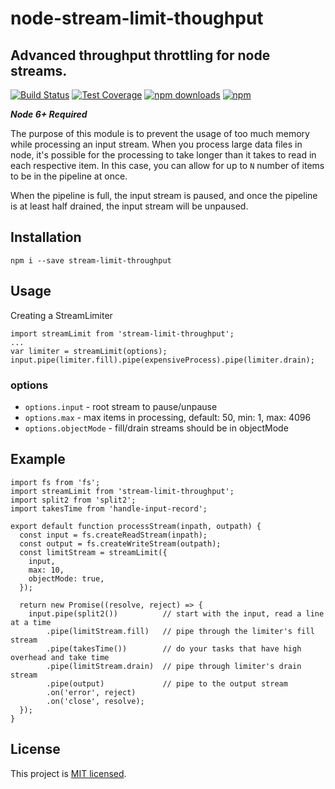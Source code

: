 # node-stream-limit-thoughput

## Advanced throughput throttling for node streams.

[![Build Status](https://travis-ci.org/tracker1/node-stream-limit-throughput.svg?branch=master)](https://travis-ci.org/tracker1/node-stream-limit-thoughput)
[![Test Coverage](https://img.shields.io/coveralls/node-stream-limit-throughput/node-stream-limit-throughput.svg)](https://www.npmjs.com/package/stream-limit-throughput)
[![npm downloads](https://img.shields.io/npm/dm/stream-limit-throughput.svg)](https://www.npmjs.com/package/stream-limit-throughput)
[![npm](https://img.shields.io/npm/v/stream-limit-throughput.svg)](https://www.npmjs.com/package/stream-limit-throughput)

***Node 6+ Required***

The purpose of this module is to prevent the usage of too much memory
while processing an input stream.  When you process large data files
in node, it's possible for the processing to take longer than it takes
to read in each respective item.  In this case, you can allow for
up to `N` number of items to be in the pipeline at once.

When the pipeline is full, the input stream is paused, and once the
pipeline is at least half drained, the input stream will be unpaused.

## Installation

    npm i --save stream-limit-throughput

## Usage

Creating a StreamLimiter

    import streamLimit from 'stream-limit-throughput';
    ...
    var limiter = streamLimit(options);
    input.pipe(limiter.fill).pipe(expensiveProcess).pipe(limiter.drain);

### options

* `options.input` - root stream to pause/unpause
* `options.max` - max items in processing, default: 50, min: 1, max: 4096
* `options.objectMode` - fill/drain streams should be in objectMode

## Example

    import fs from 'fs';
    import streamLimit from 'stream-limit-throughput';
    import split2 from 'split2';
    import takesTime from 'handle-input-record';

    export default function processStream(inpath, outpath) {
      const input = fs.createReadStream(inpath);
      const output = fs.createWriteStream(outpath);
      const limitStream = streamLimit({
        input,
        max: 10,
        objectMode: true,
      });

      return new Promise((resolve, reject) => {
        input.pipe(split2())          // start with the input, read a line at a time
            .pipe(limitStream.fill)   // pipe through the limiter's fill stream
            .pipe(takesTime())        // do your tasks that have high overhead and take time
            .pipe(limitStream.drain)  // pipe through limiter's drain stream
            .pipe(output)             // pipe to the output stream
            .on('error', reject)
            .on('close', resolve);
      });
    }

## License

This project is [MIT licensed](https://github.com/tracker1/node-stream-limit-thoughput/blob/master/LICENSE.txt).
